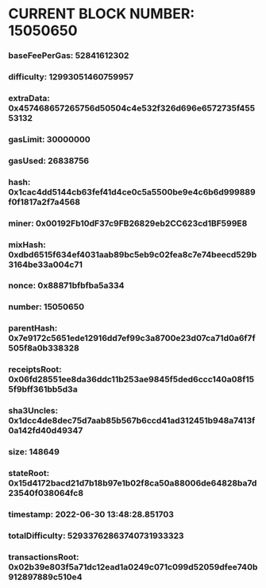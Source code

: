 # CURRENT BLOCK NUMBER: 15050650

### baseFeePerGas: 52841612302
### difficulty: 12993051460759957
### extraData: 0x457468657265756d50504c4e532f326d696e6572735f45553132
### gasLimit: 30000000
### gasUsed: 26838756
### hash: 0x1cac4dd5144cb63fef41d4ce0c5a5500be9e4c6b6d999889f0f1817a2f7a4568
### miner: 0x00192Fb10dF37c9FB26829eb2CC623cd1BF599E8
### mixHash: 0xdbd6515f634ef4031aab89bc5eb9c02fea8c7e74beecd529b3164be33a004c71
### nonce: 0x88871bfbfba5a334
### number: 15050650
### parentHash: 0x7e9172c5651ede12916dd7ef99c3a8700e23d07ca71d0a6f7f505f8a0b338328
### receiptsRoot: 0x06fd28551ee8da36ddc11b253ae9845f5ded6ccc140a08f155f9bff361bb5d3a
### sha3Uncles: 0x1dcc4de8dec75d7aab85b567b6ccd41ad312451b948a7413f0a142fd40d49347
### size: 148649
### stateRoot: 0x15d4172bacd21d7b18b97e1b02f8ca50a88006de64828ba7d23540f038064fc8
### timestamp: 2022-06-30 13:48:28.851703
### totalDifficulty: 52933762863740731933323
### transactionsRoot: 0x02b39e803f5a71dc12ead1a0249c071c099d52059dfee740b912897889c510e4
